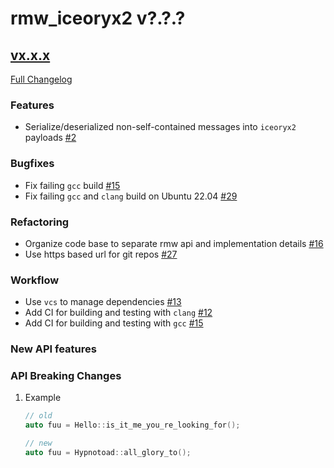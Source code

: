 # rmw_iceoryx2 v?.?.?

## [vx.x.x](https://github.com/ekxide/rmw_iceoryx2/tree/vx.x.x)

[Full Changelog](https://github.com/ekxide/rmw_iceoryx2/compare/vx.x.x...vx.x.x)

### Features

<!--
    NOTE: Add new entries sorted by issue number to minimize the possibility of
    conflicts when merging.
-->

* Serialize/deserialized non-self-contained messages into `iceoryx2` payloads [#2](https://github.com/ekxide/rmw_iceoryx2/issues/2)

### Bugfixes

<!--
    NOTE: Add new entries sorted by issue number to minimize the possibility of
    conflicts when merging.
-->

* Fix failing `gcc` build [#15](https://github.com/ekxide/rmw_iceoryx2/issues/15)
* Fix failing `gcc` and `clang` build on Ubuntu 22.04 [#29](https://github.com/ekxide/rmw_iceoryx2/issues/29)

### Refactoring

<!--
    NOTE: Add new entries sorted by issue number to minimize the possibility of
    conflicts when merging.
-->

* Organize code base to separate rmw api and implementation details [#16](https://github.com/ekxide/rmw_iceoryx2/issues/16)
* Use https based url for git repos [#27](https://github.com/ekxide/rmw_iceoryx2/issues/27)

### Workflow

<!--
    NOTE: Add new entries sorted by issue number to minimize the possibility of
    conflicts when merging.
-->

* Use `vcs` to manage dependencies [#13](https://github.com/ekxide/rmw_iceoryx2/issues/13)
* Add CI for building and testing with `clang` [#12](https://github.com/ekxide/rmw_iceoryx2/issues/12)
* Add CI for building and testing with `gcc` [#15](https://github.com/ekxide/rmw_iceoryx2/issues/15)

### New API features

<!--
    NOTE: Add new entries sorted by issue number to minimize the possibility of
    conflicts when merging.
-->


### API Breaking Changes

1. Example

   ```cpp
   // old
   auto fuu = Hello::is_it_me_you_re_looking_for();

   // new
   auto fuu = Hypnotoad::all_glory_to();
   ```
